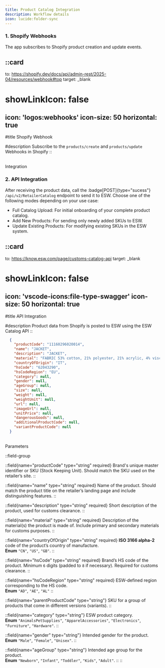 ```yaml
---
title: Product Catalog Integration
description: Workflow details
icon: lucide:folder-sync
---
```


### 1. Shopify Webhooks

The app subscribes to Shopify product creation and update events.


::card
---
to: https://shopify.dev/docs/api/admin-rest/2025-04/resources/webhook#top
target: _blank
# showLinkIcon: false
icon: 'logos:webhooks'
icon-size: 50
horizontal: true
---

#title
Shopify Webhook

#description
Subscribe to the `products/create` and `products/update` Webhooks in Shopify
::

<br>

<div class="flex my-2 text-sm font-semibold items-center text-primary dark:text-primary-foreground">
  <div class="flex-grow border-t border-primary/30 dark:border-primary/60 h-px mr-3"></div>
  <span class="bg-primary/10 dark:bg-primary/30 text-primary dark:text-primary-foreground rounded-full p-1.5">Integration</span>
  <div class="flex-grow border-t border-primary/30 dark:border-primary/60 h-px ml-3"></div>
</div>

### 2. API Integration

After receiving the product data, call the :badge[POST]{type="sucess"} `/api/v2/RetailerCatalog` endpoint to send it to ESW. Choose one of the following modes depending on your use case:

- Full Catalog Upload: For initial onboarding of your complete product catalog.
- Add New Products: For sending only newly added SKUs to ESW.
- Update Existing Products: For modifying existing SKUs in the ESW system.

::card
---
to: https://know.esw.com/page/customs-catalog-api
target: _blank
# showLinkIcon: false
icon: 'vscode-icons:file-type-swagger'
icon-size: 50
horizontal: true
---

#title
API Integration

#description
Product data from Shopify is posted to ESW using the ESW Catalog API
::



```json [JSON Schema] height=150 collapse
  {
    "productCode": "11160296020014",
    "name": "JACKET",
    "description": "JACKET",
    "material": "FABRIC 53% cotton, 21% polyester, 21% acrylic, 4% viscose, 1% polyester, lining 100% polyester",
    "countryOfOrigin": "IT",
    "hsCode": "62043290",
    "hsCodeRegion": "EU",
    "category": null,
    "gender": null,
    "ageGroup": null,
    "size": null,
    "weight": null,
    "weightUnit": null,
    "url": null,
    "imageUrl": null,
    "unitPrice": null,
    "dangerousGoods": null,
    "additionalProductCode": null,
    "variantProductCode": null
  }
```

<br>

<div class="flex my-2 text-sm font-semibold items-center text-primary dark:text-primary-foreground">
  <div class="flex-grow border-t border-primary/30 dark:border-primary/60 h-px mr-3"></div>
  <span class="bg-primary/10 dark:bg-primary/30 text-primary dark:text-primary-foreground rounded-full p-1.5">Parameters</span>
  <div class="flex-grow border-t border-primary/30 dark:border-primary/60 h-px ml-3"></div>
</div>


::field-group

  ::field{name="productCode" type="string" required} 
  Brand's unique master identifier or SKU (Stock Keeping Unit). Should match the SKU used on the retailer’s site.
  ::

  ::field{name="name" type="string" required}
  Name of the product. Should match the product title on the retailer’s landing page and include distinguishing features.
  ::

  ::field{name="description" type="string" required}
  Short description of the product, used for customs clearance.
  ::

  ::field{name="material" type="string" required}
  Description of the material(s) the product is made of. Include primary and secondary materials for customs purposes.
  ::

  ::field{name="countryOfOrigin" type="string" required}
  **ISO 3166 alpha-2** code of the product’s country of manufacture. <br>
  **Enum** `"CN"`, `"US"`, `"GB"`.
  ::

  ::field{name="hsCode" type="string" required}
  Brand’s HS code of the product. Minimum `6` digits (padded to `8` if necessary). Required for customs clearance.
  ::

  ::field{name="hsCodeRegion" type="string" required}
  ESW-defined region corresponding to the HS code. <br>
  **Enum** `"AD"`, `"AE"`, `"AL"` 
  ::

  ::field{name="parentProductCode" type="string"}
  SKU for a group of products that come in different versions (variants).
  ::

  ::field{name="category" type="string"}
  ESW product category.  <br>
  **Enum** `"AnimalsPetSupplies"`, `"ApparelAccessories"`, `"Electronics"`, `"Furniture"`, `"Hardware"`.
  ::

  ::field{name="gender" type="string"}
  Intended gender for the product.  
  **Enum** `"Male"`, `"Female"`, `"Unisex"`.
  ::

  ::field{name="ageGroup" type="string"}
  Intended age group for the product.  
  **Enum** `"Newborn"`, `"Infant"`, `"Toddler"`, `"Kids"`, `"Adult"`.
  ::
:: 





